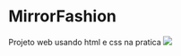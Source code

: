 # MirrorFashion
Projeto web usando html e css na pratica
<img src="https://raw.githubusercontent.com/reubber/MirrorFashion/img/readmeMF.png"/>
